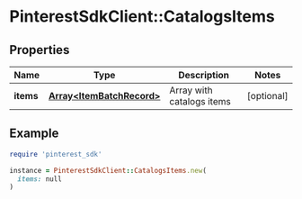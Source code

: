 # PinterestSdkClient::CatalogsItems

## Properties

| Name | Type | Description | Notes |
| ---- | ---- | ----------- | ----- |
| **items** | [**Array&lt;ItemBatchRecord&gt;**](ItemBatchRecord.md) | Array with catalogs items | [optional] |

## Example

```ruby
require 'pinterest_sdk'

instance = PinterestSdkClient::CatalogsItems.new(
  items: null
)
```

